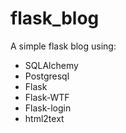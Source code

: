 # flask_blog

A simple flask blog using:

* SQLAlchemy
* Postgresql
* Flask
* Flask-WTF
* Flask-login
* html2text

